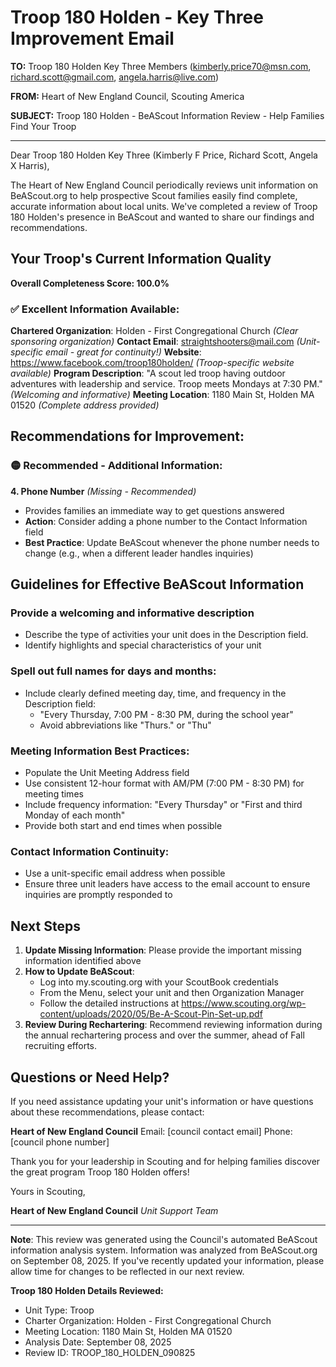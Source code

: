 # Troop 180 Holden - Key Three Improvement Email

**TO:** Troop 180 Holden Key Three Members (kimberly.price70@msn.com, richard.scott@gmail.com, angela.harris@live.com)

**FROM:** Heart of New England Council, Scouting America

**SUBJECT:** Troop 180 Holden - BeAScout Information Review - Help Families Find Your Troop

---

Dear Troop 180 Holden Key Three (Kimberly F Price, Richard Scott, Angela X Harris),

The Heart of New England Council periodically reviews unit information on BeAScout.org to help prospective Scout families easily find complete, accurate information about local units. We've completed a review of Troop 180 Holden's presence in BeAScout and wanted to share our findings and recommendations.

## Your Troop's Current Information Quality

**Overall Completeness Score: 100.0%**

### ✅ **Excellent Information Available:**
**Chartered Organization**: Holden - First Congregational Church *(Clear sponsoring organization)*
**Contact Email**: straightshooters@mail.com *(Unit-specific email - great for continuity!)*
**Website**: https://www.facebook.com/troop180holden/ *(Troop-specific website available)*
**Program Description**: "A scout led troop having outdoor adventures with leadership and service. Troop meets Mondays at 7:30 PM." *(Welcoming and informative)*
**Meeting Location**: 1180 Main St, Holden MA 01520 *(Complete address provided)*

## Recommendations for Improvement:

### 🟡 **Recommended - Additional Information:**

**4. Phone Number** *(Missing - Recommended)*
- Provides families an immediate way to get questions answered
- **Action**: Consider adding a phone number to the Contact Information field
- **Best Practice**: Update BeAScout whenever the phone number needs to change (e.g., when a different leader handles inquiries)

## Guidelines for Effective BeAScout Information

### **Provide a welcoming and informative description**
- Describe the type of activities your unit does in the Description field.
- Identify highlights and special characteristics of your unit

### **Spell out full names for days and months:**
- Include clearly defined meeting day, time, and frequency in the Description field:
  - "Every Thursday, 7:00 PM - 8:30 PM, during the school year"
  - Avoid abbreviations like "Thurs." or "Thu"

### **Meeting Information Best Practices:**
- Populate the Unit Meeting Address field
- Use consistent 12-hour format with AM/PM (7:00 PM - 8:30 PM) for meeting times
- Include frequency information: "Every Thursday" or "First and third Monday of each month"
- Provide both start and end times when possible

### **Contact Information Continuity:**
- Use a unit-specific email address when possible
- Ensure three unit leaders have access to the email account to ensure inquiries are promptly responded to

## Next Steps

1. **Update Missing Information**: Please provide the important missing information identified above
2. **How to Update BeAScout**: 
   - Log into my.scouting.org with your ScoutBook credentials
   - From the Menu, select your unit and then Organization Manager
   - Follow the detailed instructions at
     https://www.scouting.org/wp-content/uploads/2020/05/Be-A-Scout-Pin-Set-up.pdf
3. **Review During Rechartering**: Recommend reviewing information during the annual rechartering process and over the summer, ahead of Fall recruiting efforts.

## Questions or Need Help?

If you need assistance updating your unit's information or have questions about these recommendations, please contact:

**Heart of New England Council**
Email: [council contact email]
Phone: [council phone number]

Thank you for your leadership in Scouting and for helping families discover the great program Troop 180 Holden offers!

Yours in Scouting,

**Heart of New England Council**
*Unit Support Team*

---

**Note**: This review was generated using the Council's automated BeAScout information analysis system. Information was analyzed from BeAScout.org on September 08, 2025. If you've recently updated your information, please allow time for changes to be reflected in our next review.

**Troop 180 Holden Details Reviewed:**
- Unit Type: Troop
- Charter Organization: Holden - First Congregational Church
- Meeting Location: 1180 Main St, Holden MA 01520
- Analysis Date: September 08, 2025
- Review ID: TROOP_180_HOLDEN_090825